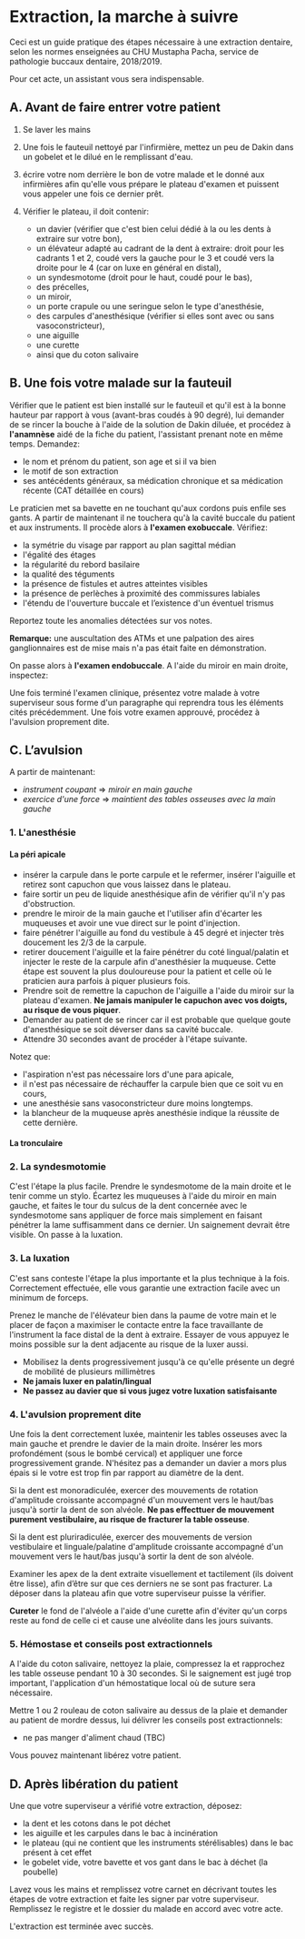 # Extraction, la marche à suivre
Ceci est un guide pratique des étapes nécessaire à une extraction dentaire, selon les normes enseignées au CHU Mustapha Pacha, service de pathologie buccaux dentaire, 2018/2019.

Pour cet acte, un assistant vous sera indispensable.

## A. Avant de faire entrer votre patient
1. Se laver les mains

2. Une fois le fauteuil nettoyé par l'infirmière, mettez un peu de Dakin dans un gobelet et le dilué en le remplissant d'eau.

3. écrire votre nom derrière le bon de votre malade et le donné aux infirmières afin qu'elle vous prépare le plateau d'examen et puissent vous appeler une fois ce dernier prêt.

4. Vérifier le plateau, il doit contenir:
    - un davier (vérifier que c'est bien celui dédié à la ou les dents à extraire sur votre bon),
    - un élévateur adapté au cadrant de la dent à extraire: droit pour les cadrants 1 et 2, coudé vers la gauche pour le 3 et coudé vers la droite pour le 4 (car on luxe en général en distal),
    - un syndesmotome (droit pour le haut, coudé pour le bas),
    - des précelles,
    - un miroir,
    - un porte crapule ou une seringue selon le type d'anesthésie,
    - des carpules d'anesthésique (vérifier si elles sont avec ou sans vasoconstricteur),
    - une aiguille
    - une curette
    - ainsi que du coton salivaire

## B. Une fois votre malade sur la fauteuil
Vérifier que le patient est bien installé sur le fauteuil et qu'il est à la bonne hauteur par rapport à vous (avant-bras coudés à 90 degré), lui demander de se rincer la bouche à l'aide de la solution de Dakin diluée, et procédez à **l'anamnèse** aidé de la fiche du patient, l'assistant prenant note en même temps. Demandez:

- le nom et prénom du patient, son age et si il va bien
- le motif de son extraction
- ses antécédents généraux, sa médication chronique et sa médication récente (CAT détaillée en cours)

Le praticien met sa bavette en ne touchant qu'aux cordons puis enfile ses gants. A partir de maintenant il ne touchera qu'à la cavité buccale du patient et aux instruments. Il procède alors à **l'examen exobuccale**. Vérifiez:

- la symétrie du visage par rapport au plan sagittal médian
- l'égalité des étages
- la régularité du rebord basilaire
- la qualité des téguments
- la présence de fistules et autres atteintes visibles
- la présence de perlèches à proximité des commissures labiales
- l'étendu de l'ouverture buccale et l’existence d'un éventuel trismus

Reportez toute les anomalies détectées sur vos notes.

**Remarque:** une auscultation des ATMs et une palpation des aires ganglionnaires est de mise mais n'a pas était faite en démonstration.

On passe alors à **l'examen endobuccale**. A l'aide du miroir en main droite, inspectez:

Une fois terminé l'examen clinique, présentez votre malade à votre superviseur sous forme d'un paragraphe qui reprendra tous les éléments cités précédemment. Une fois votre examen approuvé, procédez à l'avulsion proprement dite.

## C. L’avulsion
A partir de maintenant:

- *instrument coupant* $\Rightarrow$ *miroir en main gauche*
- *exercice d'une force* $\Rightarrow$ *maintient des tables osseuses avec la main gauche*

### 1. L'anesthésie
#### La péri apicale
- insérer la carpule dans le porte carpule et le refermer, insérer l'aiguille et retirez sont capuchon que vous laissez dans le plateau.
- faire sortir un peu de liquide anesthésique afin de vérifier qu'il n'y pas d'obstruction.
- prendre le miroir de la main gauche et l'utiliser afin d'écarter les muqueuses et avoir une vue direct sur le point d'injection.
- faire pénétrer l'aiguille au fond du vestibule à 45 degré et injecter très doucement les 2/3 de la carpule.
- retirer doucement l'aiguille et la faire pénétrer du coté lingual/palatin et injecter le reste de la carpule afin d'anesthésier la muqueuse. Cette étape est souvent la plus douloureuse pour la patient et celle où le praticien aura parfois à piquer plusieurs fois.
- Prendre soit de remettre la capuchon de l'aiguille a l'aide du miroir sur la plateau d'examen. **Ne jamais manipuler le capuchon avec vos doigts, au risque de vous piquer**.
- Demander au patient de se rincer car il est probable que quelque goute d'anesthésique se soit déverser dans sa cavité buccale.
- Attendre 30 secondes avant de procéder à l'étape suivante.

Notez que:

- l'aspiration n'est pas nécessaire lors d'une para apicale,
- il n'est pas nécessaire de réchauffer la carpule bien que ce soit vu en cours,
- une anesthésie sans vasoconstricteur dure moins longtemps.
- la blancheur de la muqueuse après anesthésie indique la réussite de cette dernière.

#### La tronculaire

### 2. La syndesmotomie
C'est l'étape la plus facile. Prendre le syndesmotome de la main droite et le tenir comme un stylo. Écartez les muqueuses à l'aide du miroir en main gauche, et faites le tour du sulcus de la dent concernée avec le syndesmotome sans appliquer de force mais simplement en faisant pénétrer la lame suffisamment dans ce dernier. Un saignement devrait être visible. On passe à la luxation.

### 3. La luxation
C'est sans conteste l'étape la plus importante et la plus technique à la fois. Correctement effectuée, elle vous garantie une extraction facile avec un minimum de forceps.

Prenez le manche de l'élévateur bien dans la paume de votre main et le placer de façon a maximiser le contacte entre la face travaillante de l'instrument la face distal de la dent à extraire. Essayer de vous appuyez le moins possible sur la dent adjacente au risque de la luxer aussi.

- Mobilisez la dents progressivement jusqu'à ce qu'elle présente un degré de mobilité de plusieurs millimètres
- **Ne jamais luxer en palatin/lingual**
- **Ne passez au davier que si vous jugez votre luxation satisfaisante**

### 4. L'avulsion proprement dite
Une fois la dent correctement luxée, maintenir les tables osseuses avec la main gauche et prendre le davier de la main droite. Insérer les mors profondément (sous le bombé cervical) et appliquer une force progressivement grande. N'hésitez pas a demander un davier a mors plus épais si le votre est trop fin par rapport au diamètre de la dent.

Si la dent est monoradiculée, exercer des mouvements de rotation d'amplitude croissante accompagné d'un mouvement vers le haut/bas jusqu'à sortir la dent de son alvéole. **Ne pas effecttuer de mouvement purement vestibulaire, au risque de fracturer la table osseuse**.

Si la dent est pluriradiculée, exercer des mouvements de version vestibulaire et linguale/palatine d'amplitude croissante accompagné d'un mouvement vers le haut/bas jusqu'à sortir la dent de son alvéole.

Examiner les apex de la dent extraite visuellement et tactilement (ils doivent être lisse), afin d’être sur que ces derniers ne se sont pas fracturer. La déposer dans la plateau afin que votre superviseur puisse la vérifier.

**Cureter** le fond de l'alvéole a l'aide d'une curette afin d'éviter qu'un corps reste au fond de celle ci et cause une alvéolite dans les jours suivants.

### 5. Hémostase et conseils post extractionnels
A l'aide du coton salivaire, nettoyez la plaie, compressez la et rapprochez les table osseuse pendant 10 à 30 secondes. Si le saignement est jugé trop important, l'application d'un hémostatique local où de suture sera nécessaire.

Mettre 1 ou 2 rouleau de coton salivaire au dessus de la plaie et demander au patient de mordre dessus, lui délivrer les conseils post extractionnels:

- ne pas manger d'aliment chaud
(TBC)

Vous pouvez maintenant libérez votre patient.

## D. Après libération du patient
Une que votre superviseur a vérifié votre extraction, déposez:

- la dent et les cotons dans le pot déchet
- les aiguille et les carpules dans le bac à incinération
- le plateau (qui ne contient que les instruments stérélisables) dans le bac présent à cet effet
- le gobelet vide, votre bavette et vos gant dans le bac à déchet (la poubelle)

Lavez vous les mains et remplissez votre carnet en décrivant toutes les étapes de votre extraction et faite les signer par votre superviseur. Remplissez le registre et le dossier du malade en accord avec votre acte.

L'extraction est terminée avec succès.
